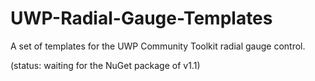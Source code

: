# UWP-Radial-Gauge-Templates
A set of templates for the UWP Community Toolkit radial gauge control.

(status: waiting for the NuGet package of v1.1)
